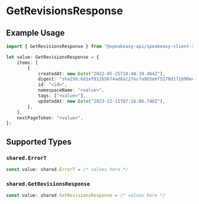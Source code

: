 # GetRevisionsResponse

## Example Usage

```typescript
import { GetRevisionsResponse } from "@speakeasy-api/speakeasy-client-sdk-typescript/sdk/models/operations";

let value: GetRevisionsResponse = {
    items: [
        {
            createdAt: new Date("2022-05-25T10:48:39.464Z"),
            digest: "sha256:6d1ef012b5674ad8a127ecfa9b5e6f5178d171b90ee462846974177fd9bdd39f",
            id: "<id>",
            namespaceName: "<value>",
            tags: ["<value>"],
            updatedAt: new Date("2023-12-11T07:16:06.748Z"),
        },
    ],
    nextPageToken: "<value>",
};
```

## Supported Types

### `shared.ErrorT`

```typescript
const value: shared.ErrorT = /* values here */
```

### `shared.GetRevisionsResponse`

```typescript
const value: shared.GetRevisionsResponse = /* values here */
```

